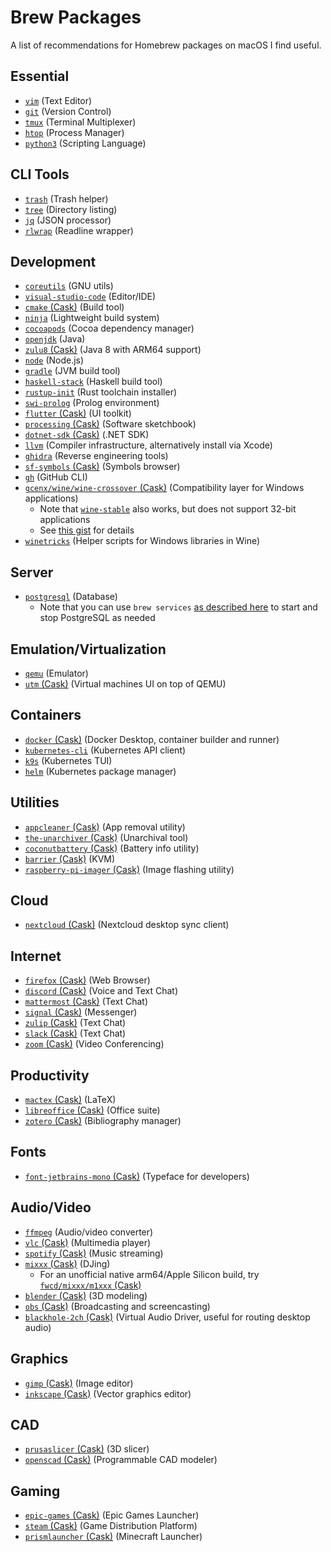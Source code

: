 # Brew Packages

A list of recommendations for Homebrew packages on macOS I find useful.

## Essential

- [`vim`](https://formulae.brew.sh/formula/vim) (Text Editor)
- [`git`](https://formulae.brew.sh/formula/git) (Version Control)
- [`tmux`](https://formulae.brew.sh/formula/tmux) (Terminal Multiplexer)
- [`htop`](https://formulae.brew.sh/formula/htop) (Process Manager)
- [`python3`](https://formulae.brew.sh/formula/python@3.9) (Scripting Language)

## CLI Tools

- [`trash`](https://formulae.brew.sh/formula/trash) (Trash helper)
- [`tree`](https://formulae.brew.sh/formula/tree) (Directory listing)
- [`jq`](https://formulae.brew.sh/formula/jq) (JSON processor)
- [`rlwrap`](https://formulae.brew.sh/formula/rlwrap) (Readline wrapper)

## Development

- [`coreutils`](https://formulae.brew.sh/formula/coreutils) (GNU utils)
- [`visual-studio-code`](https://formulae.brew.sh/cask/visual-studio-code) (Editor/IDE)
- [`cmake` (Cask)](https://formulae.brew.sh/cask/cmake) (Build tool)
- [`ninja`](https://formulae.brew.sh/formula/ninja) (Lightweight build system)
- [`cocoapods`](https://formulae.brew.sh/formula/cocoapods) (Cocoa dependency manager)
- [`openjdk`](https://formulae.brew.sh/formula/openjdk) (Java)
- [`zulu8` (Cask)](https://github.com/Homebrew/homebrew-cask-versions/blob/master/Casks/zulu8.rb) (Java 8 with ARM64 support)
- [`node`](https://formulae.brew.sh/formula/node) (Node.js)
- [`gradle`](https://formulae.brew.sh/formula/gradle) (JVM build tool)
- [`haskell-stack`](https://formulae.brew.sh/formula/haskell-stack) (Haskell build tool)
- [`rustup-init`](https://formulae.brew.sh/formula/rustup-init) (Rust toolchain installer)
- [`swi-prolog`](https://formulae.brew.sh/formula/swi-prolog) (Prolog environment)
- [`flutter` (Cask)](https://formulae.brew.sh/cask/flutter) (UI toolkit)
- [`processing` (Cask)](https://formulae.brew.sh/cask/processing) (Software sketchbook)
- [`dotnet-sdk` (Cask)](https://formulae.brew.sh/cask/dotnet-sdk) (.NET SDK)
- [`llvm`](https://formulae.brew.sh/formula/llvm) (Compiler infrastructure, alternatively install via Xcode)
- [`ghidra`](https://formulae.brew.sh/cask/ghidra) (Reverse engineering tools)
- [`sf-symbols` (Cask)](https://formulae.brew.sh/cask/sf-symbols) (Symbols browser)
- [`gh`](https://formulae.brew.sh/formula/gh) (GitHub CLI)
- [`gcenx/wine/wine-crossover` (Cask)](https://github.com/Gcenx/homebrew-wine/blob/master/Casks/wine-crossover.rb) (Compatibility layer for Windows applications)
  - Note that [`wine-stable`](https://formulae.brew.sh/cask/wine-stable) also works, but does not support 32-bit applications
  - See [this gist](https://gist.github.com/fwcd/903e0851f66a675a3a253b1837c7553f) for details
- [`winetricks`](https://formulae.brew.sh/formula/winetricks) (Helper scripts for Windows libraries in Wine)

## Server

- [`postgresql`](https://formulae.brew.sh/formula/postgresql) (Database)
  - Note that you can use `brew services` [as described here](https://gist.github.com/ibraheem4/ce5ccd3e4d7a65589ce84f2a3b7c23a3?permalink_comment_id=3443897#gistcomment-3443897) to start and stop PostgreSQL as needed

## Emulation/Virtualization

- [`qemu`](https://formulae.brew.sh/formula/qemu) (Emulator)
- [`utm` (Cask)](https://formulae.brew.sh/cask/utm) (Virtual machines UI on top of QEMU)

## Containers

- [`docker` (Cask)](https://formulae.brew.sh/cask/docker) (Docker Desktop, container builder and runner)
- [`kubernetes-cli`](https://formulae.brew.sh/formula/kubernetes-cli) (Kubernetes API client)
- [`k9s`](https://formulae.brew.sh/formula/k9s) (Kubernetes TUI)
- [`helm`](https://formulae.brew.sh/formula/helm) (Kubernetes package manager)

## Utilities

- [`appcleaner` (Cask)](https://formulae.brew.sh/cask/appcleaner) (App removal utility)
- [`the-unarchiver` (Cask)](https://formulae.brew.sh/cask/the-unarchiver) (Unarchival tool)
- [`coconutbattery` (Cask)](https://formulae.brew.sh/cask/coconutbattery) (Battery info utility)
- [`barrier` (Cask)](https://formulae.brew.sh/cask/barrier) (KVM)
- [`raspberry-pi-imager` (Cask)](https://formulae.brew.sh/cask/raspberry-pi-imager) (Image flashing utility)

## Cloud

- [`nextcloud` (Cask)](https://formulae.brew.sh/cask/nextcloud) (Nextcloud desktop sync client)

## Internet

- [`firefox` (Cask)](https://formulae.brew.sh/cask/firefox) (Web Browser)
- [`discord` (Cask)](https://formulae.brew.sh/cask/discord) (Voice and Text Chat)
- [`mattermost` (Cask)](https://formulae.brew.sh/cask/mattermost) (Text Chat)
- [`signal` (Cask)](https://formulae.brew.sh/cask/signal) (Messenger)
- [`zulip` (Cask)](https://formulae.brew.sh/cask/zulip) (Text Chat)
- [`slack` (Cask)](https://formulae.brew.sh/cask/slack) (Text Chat)
- [`zoom` (Cask)](https://formulae.brew.sh/cask/zoom) (Video Conferencing)

## Productivity

- [`mactex` (Cask)](https://formulae.brew.sh/cask/mactex) (LaTeX)
- [`libreoffice` (Cask)](https://formulae.brew.sh/cask/libreoffice) (Office suite)
- [`zotero` (Cask)](https://formulae.brew.sh/cask/zotero) (Bibliography manager)

## Fonts

- [`font-jetbrains-mono` (Cask)](https://github.com/Homebrew/homebrew-cask-fonts/blob/master/Casks/font-jetbrains-mono.rb) (Typeface for developers)

## Audio/Video

- [`ffmpeg`](https://formulae.brew.sh/formula/ffmpeg) (Audio/video converter)
- [`vlc` (Cask)](https://formulae.brew.sh/cask/vlc) (Multimedia player)
- [`spotify` (Cask)](https://formulae.brew.sh/cask/spotify) (Music streaming)
- [`mixxx` (Cask)](https://formulae.brew.sh/cask/mixxx) (DJing)
  - For an unofficial native arm64/Apple Silicon build, try [`fwcd/mixxx/m1xxx` (Cask)](https://github.com/fwcd/homebrew-mixxx/blob/main/Casks/m1xxx.rb)
- [`blender` (Cask)](https://formulae.brew.sh/cask/blender) (3D modeling)
- [`obs` (Cask)](https://formulae.brew.sh/cask/obs) (Broadcasting and screencasting)
- [`blackhole-2ch` (Cask)](https://formulae.brew.sh/cask/blackhole-2ch) (Virtual Audio Driver, useful for routing desktop audio)

## Graphics

- [`gimp` (Cask)](https://formulae.brew.sh/cask/gimp) (Image editor)
- [`inkscape` (Cask)](https://formulae.brew.sh/cask/inkscape) (Vector graphics editor)

## CAD

- [`prusaslicer` (Cask)](https://formulae.brew.sh/cask/prusaslicer) (3D slicer)
- [`openscad` (Cask)](https://formulae.brew.sh/cask/openscad) (Programmable CAD modeler)

## Gaming

- [`epic-games` (Cask)](https://formulae.brew.sh/cask/epic-games) (Epic Games Launcher)
- [`steam` (Cask)](https://formulae.brew.sh/cask/steam) (Game Distribution Platform)
- [`prismlauncher` (Cask)](https://formulae.brew.sh/cask/prismlauncher) (Minecraft Launcher)
